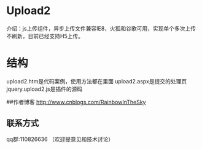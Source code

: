 # Upload2
介绍：js上传组件，异步上传文件兼容IE8，火狐和谷歌可用，实现单个多次上传不刷新，目前已经支持H5上传。

# 结构
upload2.htm是代码案例，使用方法都在里面
upload2.aspx是提交的处理页
jquery.upload2.js是插件的源码

##作者博客
http://www.cnblogs.com/RainbowInTheSky

## 联系方式
qq群:110826636 （欢迎提意见和技术讨论）
